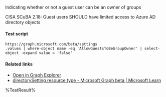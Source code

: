 Indicating whether or not a guest user can be an owner of groups

CISA SCuBA 2.18: Guest users SHOULD have limited access to Azure AD directory objects

#### Test script
```
https://graph.microsoft.com/beta/settings
.values | where-object name -eq 'AllowGuestsToBeGroupOwner' | select-object -expand value = 'false'
```

#### Related links

- [Open in Graph Explorer](https://developer.microsoft.com/en-us/graph/graph-explorer?request=settings&method=GET&version=beta&GraphUrl=https://graph.microsoft.com)
- [directorySetting resource type - Microsoft Graph beta | Microsoft Learn](https://learn.microsoft.com/en-us/graph/api/resources/directorysetting)


<!--- Results --->
%TestResult%

